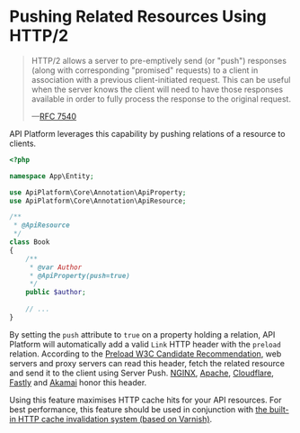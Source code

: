 # Pushing Related Resources Using HTTP/2

> HTTP/2 allows a server to pre-emptively send (or "push") responses (along with corresponding "promised" requests) to a client in association with a previous client-initiated request. This can be useful when the server knows the client will need to have those responses available in order to fully process the response to the original request.
>
> —[RFC 7540](https://tools.ietf.org/html/rfc7540#section-8.2)

API Platform leverages this capability by pushing relations of a resource to clients.

```php
<?php

namespace App\Entity;

use ApiPlatform\Core\Annotation\ApiProperty;
use ApiPlatform\Core\Annotation\ApiResource;

/**
 * @ApiResource
 */
class Book
{
    /**
     * @var Author
     * @ApiProperty(push=true)
     */
    public $author;
    
    // ...
}
```

By setting the `push` attribute to `true` on a property holding a relation, API Platform will automatically add a valid `Link` HTTP header with the `preload` relation.
According to the [Preload W3C Candidate Recommendation](https://www.w3.org/TR/preload/), web servers and proxy servers can read this header, fetch the related resource and send it to the client using Server Push.
[NGINX](https://www.nginx.com/blog/nginx-1-13-9-http2-server-push/), [Apache](https://httpd.apache.org/docs/current/howto/http2.html#push), [Cloudflare](https://www.cloudflare.com/website-optimization/http2/serverpush/), [Fastly](https://docs.fastly.com/guides/performance-tuning/http2-server-push) and [Akamai](https://blogs.akamai.com/2017/03/http2-server-push-the-what-how-and-why.html) honor this header. 

Using this feature maximises HTTP cache hits for your API resources.
For best performance, this feature should be used in conjunction with [the built-in HTTP cache invalidation system (based on Varnish)](performance.md#enabling-the-built-in-http-cache-invalidation-system).
